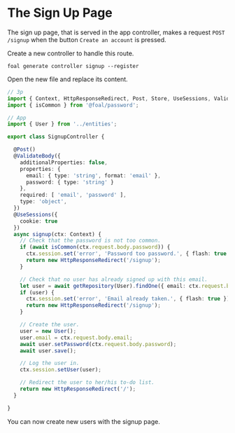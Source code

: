 # The Sign Up Page

The sign up page, that is served in the app controller, makes a request `POST /signup` when the button `Create an account` is pressed.

Create a new controller to handle this route.

```
foal generate controller signup --register
```

Open the new file and replace its content.

```typescript
// 3p
import { Context, HttpResponseRedirect, Post, Store, UseSessions, ValidateBody } from '@foal/core';
import { isCommon } from '@foal/password';

// App
import { User } from '../entities';

export class SignupController {

  @Post()
  @ValidateBody({
    additionalProperties: false,
    properties: {
      email: { type: 'string', format: 'email' },
      password: { type: 'string' }
    },
    required: [ 'email', 'password' ],
    type: 'object',
  })
  @UseSessions({
    cookie: true
  })
  async signup(ctx: Context) {
    // Check that the password is not too common.
    if (await isCommon(ctx.request.body.password)) {
      ctx.session.set('error', 'Password too password.', { flash: true });
      return new HttpResponseRedirect('/signup');
    }

    // Check that no user has already signed up with this email.
    let user = await getRepository(User).findOne({ email: ctx.request.body.email });
    if (user) {
      ctx.session.set('error', 'Email already taken.', { flash: true });
      return new HttpResponseRedirect('/signup');
    }

    // Create the user.
    user = new User();
    user.email = ctx.request.body.email;
    await user.setPassword(ctx.request.body.password);
    await user.save();

    // Log the user in.
    ctx.session.setUser(user);

    // Redirect the user to her/his to-do list.
    return new HttpResponseRedirect('/');
  }

}

```

You can now create new users with the signup page.